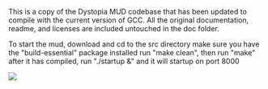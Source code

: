 This is a copy of the Dystopia MUD codebase that has been updated to compile with the current version of GCC.
All the original documentation, readme, and licenses are included untouched in the doc folder.

To start the mud, download and cd to the src directory
make sure you have the "build-essential" package installed
run "make clean", then run "make"
after it has compiled, run "./startup &" and it will startup on port 8000

<img src=http://i.imgur.com/lzHkuGt.png>
